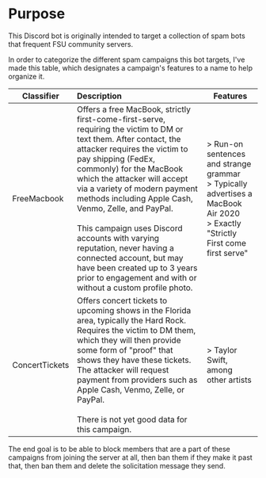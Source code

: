 # Purpose

This Discord bot is originally intended to target a collection of spam bots that frequent FSU community servers.

In order to categorize the different spam campaigns this bot targets, I've made this table, which designates a campaign's features to a name to help organize it.

| Classifier     | Description                                                                                                                                                                                                                                                                                                                                                                                                                                                                                                                               | Features                                                                                                                                   |
| -------------- |:----------------------------------------------------------------------------------------------------------------------------------------------------------------------------------------------------------------------------------------------------------------------------------------------------------------------------------------------------------------------------------------------------------------------------------------------------------------------------------------------------------------------------------------- | ------------------------------------------------------------------------------------------------------------------------------------------ |
| FreeMacbook    | Offers a free MacBook, strictly first-come-first-serve, requiring the victim to DM or text them. After contact, the attacker requires the victim to pay shipping (FedEx, commonly) for the MacBook which the attacker will accept via a variety of modern payment methods including Apple Cash, Venmo, Zelle, and PayPal.<br/><br/>This campaign uses Discord accounts with varying reputation, never having a connected account, but may have been created up to 3 years prior to engagement and with or without a custom profile photo. | > Run-on sentences and strange grammar<br />> Typically advertises a MacBook Air 2020<br/>> Exactly "Strictly First come first serve"<br/> |
| ConcertTickets | Offers concert tickets to upcoming shows in the Florida area, typically the Hard Rock. Requires the victim to DM them, which they will then provide some form of "proof" that shows they have these tickets. The attacker will request payment from providers such as Apple Cash, Venmo, Zelle, or PayPal.<br/><br/>There is not yet good data for this campaign.                                                                                                                                                                         | > Taylor Swift, among other artists<br/>                                                                                                   |

The end goal is to be able to block members that are a part of these campaigns from joining the server at all, then ban them if they make it past that, then ban them and delete the solicitation message they send.
